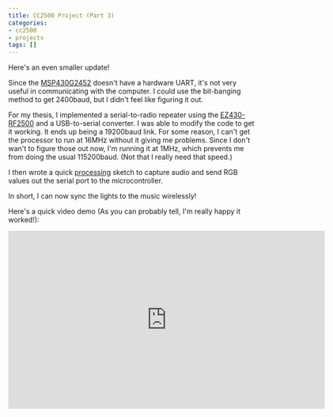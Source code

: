 ```yaml
---
title: CC2500 Project (Part 3)
categories:
- cc2500
- projects
tags: []
---
```

Here's an even smaller update!

Since the  <a href="http://www.ti.com/product/msp430g2452">MSP430G245</a><a href="http://www.ti.com/product/msp430g2452">2</a> doesn't have a hardware UART, it's not very useful in communicating with the computer. I could use the bit-banging method to get 2400baud, but I didn't feel like figuring it out.

For my thesis, I implemented a serial-to-radio repeater using the <a href="http://www.ti.com/tool/ez430-rf2500">EZ430-RF2500</a> and a USB-to-serial converter. I was able to modify the code to get it working. It ends up being a 19200baud link. For some reason, I can't get the processor to run at 16MHz without it giving me problems. Since I don't wan't to figure those out now, I'm running it at 1MHz, which prevents me from doing the usual 115200baud. (Not that I really need that speed.)

I then wrote a quick <a href="http://processing.org/" target="_blank">processing</a> sketch to capture audio and send RGB values out the serial port to the microcontroller.

In short, I can now sync the lights to the music wirelessly!

Here's a quick video demo (As you can probably tell, I'm really happy it worked!):

<div style="text-align: center;"><iframe allowfullscreen="" frameborder="0" height="360" src="https://www.youtube.com/embed/5jGdANtEmmw?rel=0" width="640"></iframe></div>
